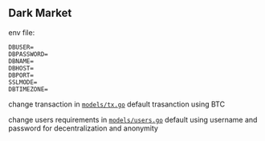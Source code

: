 ## Dark Market

env file: 
```
DBUSER=
DBPASSWORD=
DBNAME=
DBHOST=
DBPORT=
SSLMODE=
DBTIMEZONE=
```

change transaction in [`models/tx.go`](https://github.com/cronwss/dark_web/blob/master/models/tx.go)
default trasanction using BTC

change users requirements in [`models/users.go`](https://github.com/cronwss/dark_web/blob/master/models/users.go)
default using username and password for decentralization and anonymity